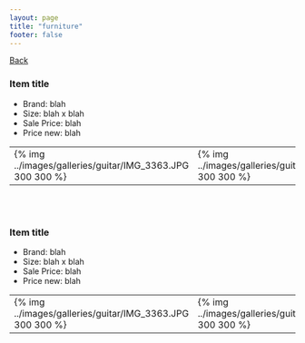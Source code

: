 ```yaml
---
layout: page
title: "furniture"
footer: false
---
```

<a href="/sale-house-stuff">Back</a>

<h3>Item title</h3>

* Brand: blah
* Size: blah x blah
* Sale Price: blah
* Price new: blah

<table>
    <tr>
        <td>{% img ../images/galleries/guitar/IMG_3363.JPG 300 300 %}</td>
        <td>{% img ../images/galleries/guitar/IMG_3364.JPG 300 300 %}</td>
        <td>{% img ../images/galleries/guitar/IMG_3365.JPG 300 300 %}</td>
        <td>{% img ../images/galleries/guitar/IMG_3366.JPG 300 300 %}</td>
    </tr>
</table>

<br/>
<br/>

<h3>Item title</h3>

* Brand: blah
* Size: blah x blah
* Sale Price: blah
* Price new: blah

<table>
    <tr>
        <td>{% img ../images/galleries/guitar/IMG_3363.JPG 300 300 %}</td>
        <td>{% img ../images/galleries/guitar/IMG_3364.JPG 300 300 %}</td>
        <td>{% img ../images/galleries/guitar/IMG_3365.JPG 300 300 %}</td>
        <td>{% img ../images/galleries/guitar/IMG_3366.JPG 300 300 %}</td>
    </tr>
</table>